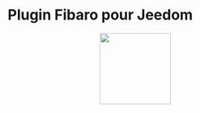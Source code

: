 # Plugin Fibaro pour Jeedom


<!-- ![homecenter3_icon](/{{site.github.project_title}}/assets/images/logo.png) -->

<p align="center">
  <img src="https://github.com/HC-Sinople/plugin-homecenter3/blob/feature1/docs//assets/images/homecenter3_icon.png" height="140">
</p>
